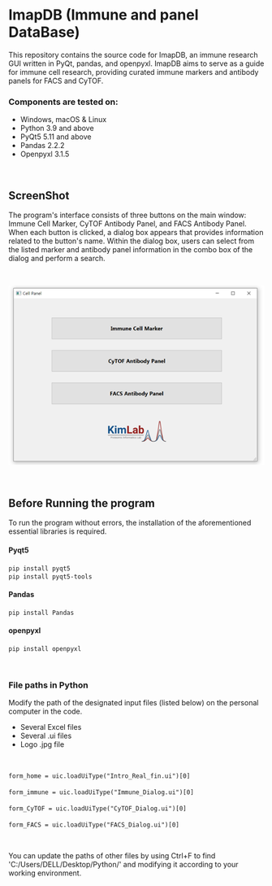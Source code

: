 
# ImapDB (Immune and panel DataBase)
This repository contains the source code for ImapDB, an immune research GUI written in PyQt, pandas, and openpyxl. ImapDB aims to serve as a guide for immune cell research, providing curated immune markers and antibody panels for FACS and CyTOF. 

### Components are tested on:
-	Windows, macOS & Linux
-	Python 3.9 and above
-	PyQt5 5.11 and above
-	Pandas 2.2.2
-	Openpyxl 3.1.5

  
 <br/>
    

## ScreenShot
 The program's interface consists of three buttons on the main window: Immune Cell Marker, CyTOF Antibody Panel, and FACS Antibody Panel. When each button is clicked, a dialog box appears that provides information related to the button's name. Within the dialog box, users can select from the listed marker and antibody panel information in the combo box of the dialog and perform a search. 

 <br/>
 
![image](ImapDB_mainwindow.png)


 <br/>

## Before Running the program

To run the program without errors, the installation of the aforementioned essential libraries is required.


#### Pyqt5
    pip install pyqt5
    pip install pyqt5-tools
    
#### Pandas
    pip install Pandas
    
#### openpyxl
    pip install openpyxl

 <br/>

### File paths in Python
Modify the path of the designated input files (listed below) on the personal computer in the code.
-	Several Excel files
-	Several .ui files
-	Logo .jpg file

<br/>

    form_home = uic.loadUiType("Intro_Real_fin.ui")[0]

    form_immune = uic.loadUiType("Immune_Dialog.ui")[0]

    form_CyTOF = uic.loadUiType("CyTOF_Dialog.ui")[0]
    
    form_FACS = uic.loadUiType("FACS_Dialog.ui")[0]

<br/>

You can update the paths of other files by using Ctrl+F to find 'C:/Users/DELL/Desktop/Python/' and modifying it according to your working environment.
